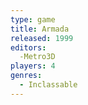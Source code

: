 ```yaml
---
type: game
title: Armada
released: 1999
editors: 
  -Metro3D
players: 4
genres:
  - Inclassable
---
```

